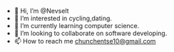 - 👋 Hi, I’m @Nevselt
- 👀 I’m interested in cycling,dating.
- 🌱 I’m currently learning computer science.
- 💞️ I’m looking to collaborate on software developing.
- 📫 How to reach me chunchentse10@gmail.com

<!---
Nevselt/Nevselt is a ✨ special ✨ repository because its `README.md` (this file) appears on your GitHub profile.
You can click the Preview link to take a look at your changes.
--->
